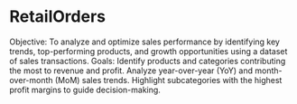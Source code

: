 # RetailOrders

Objective: To analyze and optimize sales performance by identifying key trends, top-performing products, and growth opportunities using a dataset of sales transactions.
Goals:
Identify products and categories contributing the most to revenue and profit.
Analyze year-over-year (YoY) and month-over-month (MoM) sales trends.
Highlight subcategories with the highest profit margins to guide decision-making.

